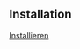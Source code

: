## Installation
[Installieren](https://github.com/MomoSHL/IHK---Dual-Carrier-Formatter/blob/ccb9d9ba048347756efc3485f0d7c256f086555d/IHK%20%E2%80%93%20Dual%20Carrier%20Formatter-4.2.user.js)

